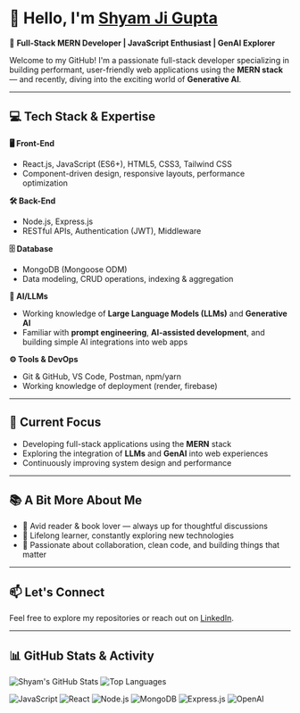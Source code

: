 # 👋 Hello, I'm [Shyam Ji Gupta](https://portfolio-shyam.web.app)

🎯 **Full-Stack MERN Developer | JavaScript Enthusiast | GenAI Explorer**

Welcome to my GitHub! I'm a passionate full-stack developer specializing in building performant, user-friendly web applications using the **MERN stack** — and recently, diving into the exciting world of **Generative AI**.

---

## 💻 Tech Stack & Expertise

**🖥️ Front-End**
- React.js, JavaScript (ES6+), HTML5, CSS3, Tailwind CSS
- Component-driven design, responsive layouts, performance optimization

**🛠️ Back-End**
- Node.js, Express.js
- RESTful APIs, Authentication (JWT), Middleware

**🗄️ Database**
- MongoDB (Mongoose ODM)
- Data modeling, CRUD operations, indexing & aggregation

**🤖 AI/LLMs**
- Working knowledge of **Large Language Models (LLMs)** and **Generative AI**
- Familiar with **prompt engineering**, **AI-assisted development**, and building simple AI integrations into web apps

**⚙️ Tools & DevOps**
- Git & GitHub, VS Code, Postman, npm/yarn
- Working knowledge of deployment (render, firebase)

---

## 🚀 Current Focus
- Developing full-stack applications using the **MERN** stack
- Exploring the integration of **LLMs** and **GenAI** into web experiences
- Continuously improving system design and performance

---

## 📚 A Bit More About Me
- 📘 Avid reader & book lover — always up for thoughtful discussions
- 🧠 Lifelong learner, constantly exploring new technologies
- 🤝 Passionate about collaboration, clean code, and building things that matter

---

## 📫 Let's Connect
Feel free to explore my repositories or reach out on [LinkedIn](https://www.linkedin.com/in/shyam-ji-gupta/).

---

## 📊 GitHub Stats & Activity

![Shyam's GitHub Stats](https://github-readme-stats.vercel.app/api?username=capi20&show_icons=true&theme=tokyonight)
![Top Languages](https://github-readme-stats.vercel.app/api/top-langs/?username=capi20&layout=compact&theme=tokyonight)

![JavaScript](https://img.shields.io/badge/-JavaScript-F7DF1E?style=flat-square&logo=javascript&logoColor=black)
![React](https://img.shields.io/badge/-React-61DAFB?style=flat-square&logo=react&logoColor=white)
![Node.js](https://img.shields.io/badge/-Node.js-339933?style=flat-square&logo=node.js&logoColor=white)
![MongoDB](https://img.shields.io/badge/-MongoDB-47A248?style=flat-square&logo=mongodb&logoColor=white)
![Express.js](https://img.shields.io/badge/-Express.js-000000?style=flat-square&logo=express&logoColor=white)
![OpenAI](https://img.shields.io/badge/-Generative%20AI-412991?style=flat-square&logo=openai&logoColor=white)

